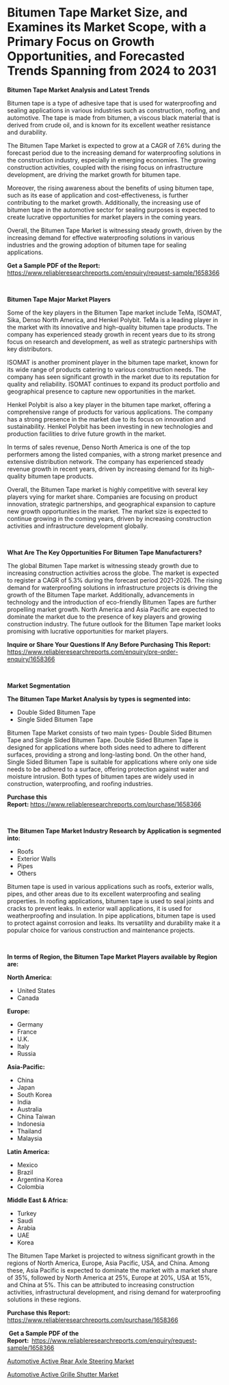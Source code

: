 <p><h1>Bitumen Tape Market Size, and Examines its Market Scope, with a Primary Focus on Growth Opportunities, and Forecasted Trends Spanning from 2024 to 2031</h1></p><p><strong>Bitumen Tape Market Analysis and Latest Trends</strong></p>
<p><p>Bitumen tape is a type of adhesive tape that is used for waterproofing and sealing applications in various industries such as construction, roofing, and automotive. The tape is made from bitumen, a viscous black material that is derived from crude oil, and is known for its excellent weather resistance and durability.</p><p>The Bitumen Tape Market is expected to grow at a CAGR of 7.6% during the forecast period due to the increasing demand for waterproofing solutions in the construction industry, especially in emerging economies. The growing construction activities, coupled with the rising focus on infrastructure development, are driving the market growth for bitumen tape.</p><p>Moreover, the rising awareness about the benefits of using bitumen tape, such as its ease of application and cost-effectiveness, is further contributing to the market growth. Additionally, the increasing use of bitumen tape in the automotive sector for sealing purposes is expected to create lucrative opportunities for market players in the coming years.</p><p>Overall, the Bitumen Tape Market is witnessing steady growth, driven by the increasing demand for effective waterproofing solutions in various industries and the growing adoption of bitumen tape for sealing applications.</p></p>
<p><strong>Get a Sample PDF of the Report:&nbsp;</strong> <a href="https://www.reliableresearchreports.com/enquiry/request-sample/1658366">https://www.reliableresearchreports.com/enquiry/request-sample/1658366</a></p>
<p>&nbsp;</p>
<p><strong>Bitumen Tape Major Market Players</strong></p>
<p><p>Some of the key players in the Bitumen Tape market include TeMa, ISOMAT, Sika, Denso North America, and Henkel Polybit. TeMa is a leading player in the market with its innovative and high-quality bitumen tape products. The company has experienced steady growth in recent years due to its strong focus on research and development, as well as strategic partnerships with key distributors.</p><p>ISOMAT is another prominent player in the bitumen tape market, known for its wide range of products catering to various construction needs. The company has seen significant growth in the market due to its reputation for quality and reliability. ISOMAT continues to expand its product portfolio and geographical presence to capture new opportunities in the market.</p><p>Henkel Polybit is also a key player in the bitumen tape market, offering a comprehensive range of products for various applications. The company has a strong presence in the market due to its focus on innovation and sustainability. Henkel Polybit has been investing in new technologies and production facilities to drive future growth in the market.</p><p>In terms of sales revenue, Denso North America is one of the top performers among the listed companies, with a strong market presence and extensive distribution network. The company has experienced steady revenue growth in recent years, driven by increasing demand for its high-quality bitumen tape products.</p><p>Overall, the Bitumen Tape market is highly competitive with several key players vying for market share. Companies are focusing on product innovation, strategic partnerships, and geographical expansion to capture new growth opportunities in the market. The market size is expected to continue growing in the coming years, driven by increasing construction activities and infrastructure development globally.</p></p>
<p>&nbsp;</p>
<p><strong>What Are The Key Opportunities For Bitumen Tape Manufacturers?</strong></p>
<p><p>The global Bitumen Tape market is witnessing steady growth due to increasing construction activities across the globe. The market is expected to register a CAGR of 5.3% during the forecast period 2021-2026. The rising demand for waterproofing solutions in infrastructure projects is driving the growth of the Bitumen Tape market. Additionally, advancements in technology and the introduction of eco-friendly Bitumen Tapes are further propelling market growth. North America and Asia Pacific are expected to dominate the market due to the presence of key players and growing construction industry. The future outlook for the Bitumen Tape market looks promising with lucrative opportunities for market players.</p></p>
<p><strong>Inquire or Share Your Questions If Any Before Purchasing This Report:</strong> <a href="https://www.reliableresearchreports.com/enquiry/pre-order-enquiry/1658366">https://www.reliableresearchreports.com/enquiry/pre-order-enquiry/1658366</a></p>
<p>&nbsp;</p>
<p><strong>Market Segmentation</strong></p>
<p><strong>The Bitumen Tape Market Analysis by types is segmented into:</strong></p>
<p><ul><li>Double Sided Bitumen Tape</li><li>Single Sided Bitumen Tape</li></ul></p>
<p><p>Bitumen Tape Market consists of two main types- Double Sided Bitumen Tape and Single Sided Bitumen Tape. Double Sided Bitumen Tape is designed for applications where both sides need to adhere to different surfaces, providing a strong and long-lasting bond. On the other hand, Single Sided Bitumen Tape is suitable for applications where only one side needs to be adhered to a surface, offering protection against water and moisture intrusion. Both types of bitumen tapes are widely used in construction, waterproofing, and roofing industries.</p></p>
<p><strong>Purchase this Report:&nbsp;</strong><a href="https://www.reliableresearchreports.com/purchase/1658366">https://www.reliableresearchreports.com/purchase/1658366</a></p>
<p>&nbsp;</p>
<p><strong>The Bitumen Tape Market Industry Research by Application is segmented into:</strong></p>
<p><ul><li>Roofs</li><li>Exterior Walls</li><li>Pipes</li><li>Others</li></ul></p>
<p><p>Bitumen tape is used in various applications such as roofs, exterior walls, pipes, and other areas due to its excellent waterproofing and sealing properties. In roofing applications, bitumen tape is used to seal joints and cracks to prevent leaks. In exterior wall applications, it is used for weatherproofing and insulation. In pipe applications, bitumen tape is used to protect against corrosion and leaks. Its versatility and durability make it a popular choice for various construction and maintenance projects.</p></p>
<p>&nbsp;</p>
<p><strong>In terms of Region, the Bitumen Tape Market Players available by Region are:</strong></p>
<p>
    <p> <strong> North America: </strong>
        <ul>
            <li>United States</li>
            <li>Canada</li>
        </ul>
        </p> 
    <p> <strong> Europe: </strong>
        <ul>
            <li>Germany</li>
            <li>France</li>
            <li>U.K.</li>
            <li>Italy</li>
            <li>Russia</li>
        </ul>
        </p> 
    <p> <strong> Asia-Pacific: </strong>
        <ul>
            <li>China</li>
            <li>Japan</li>
            <li>South Korea</li>
            <li>India</li>
            <li>Australia</li>
            <li>China Taiwan</li>
            <li>Indonesia</li>
            <li>Thailand</li>
            <li>Malaysia</li>
        </ul>
        </p> 
    <p> <strong> Latin America: </strong>
        <ul>
            <li>Mexico</li>
            <li>Brazil</li>
            <li>Argentina Korea</li>
            <li>Colombia</li>
        </ul>
        </p> 
    <p> <strong> Middle East & Africa: </strong>
        <ul>
            <li>Turkey</li>
            <li>Saudi</li>
            <li>Arabia</li>
            <li>UAE</li>
            <li>Korea</li>
        </ul>
    </p>
    </p>
<p><p>The Bitumen Tape Market is projected to witness significant growth in the regions of North America, Europe, Asia Pacific, USA, and China. Among these, Asia Pacific is expected to dominate the market with a market share of 35%, followed by North America at 25%, Europe at 20%, USA at 15%, and China at 5%. This can be attributed to increasing construction activities, infrastructural development, and rising demand for waterproofing solutions in these regions.</p></p>
<p><strong>Purchase this Report: </strong><a href="https://www.reliableresearchreports.com/purchase/1658366">https://www.reliableresearchreports.com/purchase/1658366</a></p>
<p>&nbsp;<strong>Get a Sample PDF of the Report:&nbsp;&nbsp;</strong><a href="https://www.reliableresearchreports.com/enquiry/request-sample/1658366">https://www.reliableresearchreports.com/enquiry/request-sample/1658366</a></p>
<p><strong></strong></p>
<p><p><a href="https://full-wildebeest-80b.notion.site/Automotive-Active-Rear-Axle-Steering-Market-Offers-Provide-Insightful-Data-for-the-Time-Period-from--a126b9583cb140ec8327507ab343434e">Automotive Active Rear Axle Steering Market</a></p><p><a href="https://pretty-mail-caf.notion.site/Automotive-Active-Grille-Shutter-Market-Share-Market-New-Trends-Analysis-Report-By-Type-By-Applic-a3b3a38f805d4fcc8c0f08881d2bc45e">Automotive Active Grille Shutter Market</a></p></p>